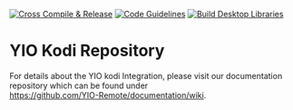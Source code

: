 [![Cross Compile & Release](https://github.com/YIO-Remote/integration.kodi/workflows/Cross%20Compile%20&%20Release/badge.svg)](https://github.com/YIO-Remote/integration.kodi/actions?query=workflow%3A%22Cross+Compile+%26+Release%22)
[![Code Guidelines](https://github.com/YIO-Remote/integration.kodi/workflows/Code%20Guidelines/badge.svg)](https://github.com/YIO-Remote/integration.kodi/actions?query=workflow%3A%22Code+Guidelines%22)
[![Build Desktop Libraries](https://github.com/YIO-Remote/integration.kodi/workflows/Build%20Desktop%20Libraries/badge.svg)](https://github.com/YIO-Remote/integration.kodi/actions?query=workflow%3A%22Build+Desktop+Libraries%22)

# YIO Kodi Repository

For details about the YIO kodi Integration, please visit our documentation repository which can be found under  
<https://github.com/YIO-Remote/documentation/wiki>.
